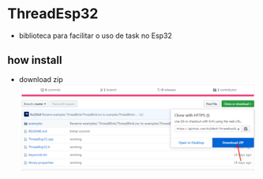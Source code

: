 # ThreadEsp32
* biblioteca para facilitar o uso de task no Esp32
## how install 
- download zip 
![](https://github.com/Xx220xX/Xx220xX.github.io/blob/master/IMAGENS/THREADESP32/pas1.png?raw=true)
